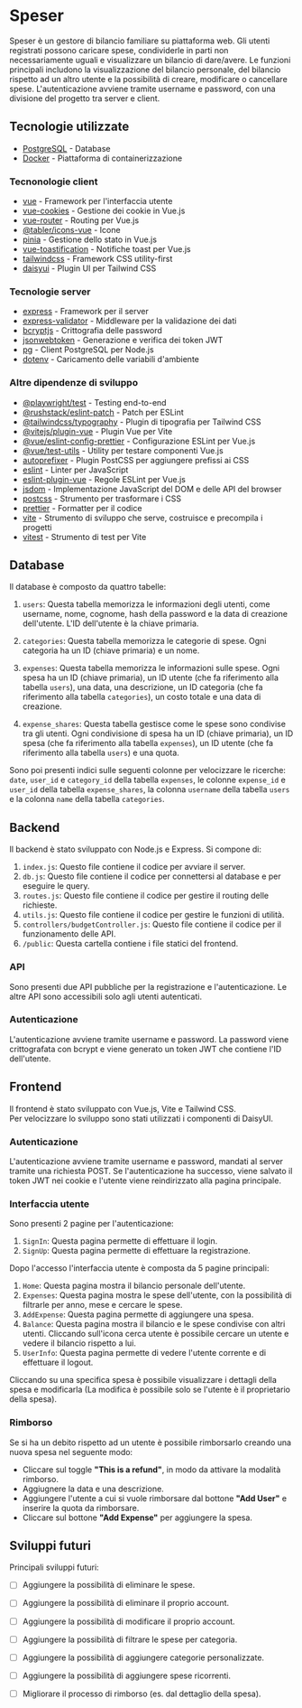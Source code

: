 # Speser

Speser è un gestore di bilancio familiare su piattaforma web. Gli utenti registrati possono caricare spese, condividerle in parti non necessariamente uguali e visualizzare un bilancio di dare/avere. Le funzioni principali includono la visualizzazione del bilancio personale, del bilancio rispetto ad un altro utente e la possibilità di creare, modificare o cancellare spese. L'autenticazione avviene tramite username e password, con una divisione del progetto tra server e client.

## Tecnologie utilizzate

- [PostgreSQL](https://www.postgresql.org/) - Database
- [Docker](https://www.docker.com/) - Piattaforma di containerizzazione

### Tecnonologie client

- [vue](https://www.npmjs.com/package/vue) - Framework per l'interfaccia utente
- [vue-cookies](https://www.npmjs.com/package/vue-cookies) - Gestione dei cookie in Vue.js
- [vue-router](https://www.npmjs.com/package/vue-router) - Routing per Vue.js
- [@tabler/icons-vue](https://www.npmjs.com/package/@tabler/icons-vue) - Icone
- [pinia](https://www.npmjs.com/package/pinia) - Gestione dello stato in Vue.js
- [vue-toastification](https://www.npmjs.com/package/vue-toastification) - Notifiche toast per Vue.js
- [tailwindcss](https://www.npmjs.com/package/tailwindcss) - Framework CSS utility-first
- [daisyui](https://www.npmjs.com/package/daisyui) - Plugin UI per Tailwind CSS


### Tecnologie server

- [express](https://www.npmjs.com/package/express) - Framework per il server
- [express-validator](https://www.npmjs.com/package/express-validator) - Middleware per la validazione dei dati
- [bcryptjs](https://www.npmjs.com/package/bcryptjs) - Crittografia delle password
- [jsonwebtoken](https://www.npmjs.com/package/jsonwebtoken) - Generazione e verifica dei token JWT
- [pg](https://www.npmjs.com/package/pg) - Client PostgreSQL per Node.js
- [dotenv](https://www.npmjs.com/package/dotenv) - Caricamento delle variabili d'ambiente

### Altre dipendenze di sviluppo

- [@playwright/test](https://www.npmjs.com/package/@playwright/test) - Testing end-to-end
- [@rushstack/eslint-patch](https://www.npmjs.com/package/@rushstack/eslint-patch) - Patch per ESLint
- [@tailwindcss/typography](https://www.npmjs.com/package/@tailwindcss/typography) - Plugin di tipografia per Tailwind CSS
- [@vitejs/plugin-vue](https://www.npmjs.com/package/@vitejs/plugin-vue) - Plugin Vue per Vite
- [@vue/eslint-config-prettier](https://www.npmjs.com/package/@vue/eslint-config-prettier) - Configurazione ESLint per Vue.js
- [@vue/test-utils](https://www.npmjs.com/package/@vue/test-utils) - Utility per testare componenti Vue.js
- [autoprefixer](https://www.npmjs.com/package/autoprefixer) - Plugin PostCSS per aggiungere prefissi ai CSS
- [eslint](https://www.npmjs.com/package/eslint) - Linter per JavaScript
- [eslint-plugin-vue](https://www.npmjs.com/package/eslint-plugin-vue) - Regole ESLint per Vue.js
- [jsdom](https://www.npmjs.com/package/jsdom) - Implementazione JavaScript del DOM e delle API del browser
- [postcss](https://www.npmjs.com/package/postcss) - Strumento per trasformare i CSS
- [prettier](https://www.npmjs.com/package/prettier) - Formatter per il codice
- [vite](https://www.npmjs.com/package/vite) - Strumento di sviluppo che serve, costruisce e precompila i progetti
- [vitest](https://www.npmjs.com/package/vitest) - Strumento di test per Vite

## Database

Il database è composto da quattro tabelle:

1. `users`: Questa tabella memorizza le informazioni degli utenti, come username, nome, cognome, hash della password e la data di creazione dell'utente. L'ID dell'utente è la chiave primaria.

2. `categories`: Questa tabella memorizza le categorie di spese. Ogni categoria ha un ID (chiave primaria) e un nome.

3. `expenses`: Questa tabella memorizza le informazioni sulle spese. Ogni spesa ha un ID (chiave primaria), un ID utente (che fa riferimento alla tabella `users`), una data, una descrizione, un ID categoria (che fa riferimento alla tabella `categories`), un costo totale e una data di creazione.

4. `expense_shares`: Questa tabella gestisce come le spese sono condivise tra gli utenti. Ogni condivisione di spesa ha un ID (chiave primaria), un ID spesa (che fa riferimento alla tabella `expenses`), un ID utente (che fa riferimento alla tabella `users`) e una quota.

Sono poi presenti indici sulle seguenti colonne per velocizzare le ricerche: `date`, `user_id` e `category_id` della tabella `expenses`, le colonne `expense_id` e `user_id` della tabella `expense_shares`, la colonna `username` della tabella `users` e la colonna `name` della tabella `categories`.

## Backend

Il backend è stato sviluppato con Node.js e Express. Si compone di:

1. `index.js`: Questo file contiene il codice per avviare il server.
2. `db.js`: Questo file contiene il codice per connettersi al database e per eseguire le query.
3. `routes.js`: Questo file contiene il codice per gestire il routing delle richieste.
4. `utils.js`: Questo file contiene il codice per gestire le funzioni di utilità.
5. `controllers/budgetController.js`: Questo file contiene il codice per il funzionamento delle API.
6. `/public`: Questa cartella contiene i file statici del frontend.

### API

Sono presenti due API pubbliche per la registrazione e l'autenticazione. Le altre API sono accessibili solo agli utenti autenticati.

### Autenticazione

L'autenticazione avviene tramite username e password. La password viene crittografata con bcrypt e viene generato un token JWT che contiene l'ID dell'utente.


## Frontend

Il frontend è stato sviluppato con Vue.js, Vite e Tailwind CSS.\
Per velocizzare lo sviluppo sono stati utilizzati i componenti di DaisyUI.

### Autenticazione

L'autenticazione avviene tramite username e password, mandati al server tramite una richiesta POST. Se l'autenticazione ha successo, viene salvato il token JWT nei cookie e l'utente viene reindirizzato alla pagina principale.

### Interfaccia utente

Sono presenti 2 pagine per l'autenticazione:
1. `SignIn`: Questa pagina permette di effettuare il login.
2. `SignUp`: Questa pagina permette di effettuare la registrazione.

Dopo l'accesso l'interfaccia utente è composta da 5 pagine principali:

1. `Home`: Questa pagina mostra il bilancio personale dell'utente.
2. `Expenses`: Questa pagina mostra le spese dell'utente, con la possibilità di filtrarle per anno, mese e cercare le spese.
3. `AddExpense`: Questa pagina permette di aggiungere una spesa.
4. `Balance`: Questa pagina mostra il bilancio e le spese condivise con altri utenti. Cliccando sull'icona cerca utente è possibile cercare un utente e vedere il bilancio rispetto a lui.
5. `UserInfo`: Questa pagina permette di vedere l'utente corrente e di effettuare il logout.

Cliccando su una specifica spesa è possibile visualizzare i dettagli della spesa e modificarla (La modifica è possibile solo se l'utente è il proprietario della spesa).

### Rimborso

Se si ha un debito rispetto ad un utente è possibile rimborsarlo creando una nuova spesa nel seguente modo:

- Cliccare sul toggle **"This is a refund"**, in modo da attivare la modalità rimborso.
- Aggiugnere la data e una descrizione.
- Aggiungere l'utente a cui si vuole rimborsare dal bottone **"Add User"** e inserire la quota da rimborsare.
- Cliccare sul bottone **"Add Expense"** per aggiungere la spesa.

## Sviluppi futuri

Principali sviluppi futuri:

- [ ] Aggiungere la possibilità di eliminare le spese.
- [ ] Aggiungere la possibilità di eliminare il proprio account.
- [ ] Aggiungere la possibilità di modificare il proprio account.
- [ ] Aggiungere la possibilità di filtrare le spese per categoria.
- [ ] Aggiungere la possibilità di aggiungere categorie personalizzate.
- [ ] Aggiungere la possibilità di aggiungere spese ricorrenti.
- [ ] Migliorare il processo di rimborso (es. dal dettaglio della spesa).

